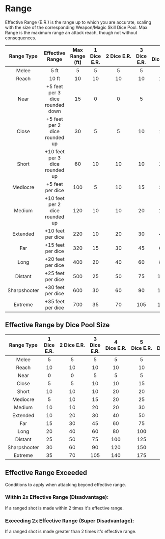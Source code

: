 # Range

Effective Range (E.R.) is the range up to which you are accurate, scaling with the size of the corresponding Weapon/Magic Skill Dice Pool. Max Range is the maximum range an attack reach, though not without consequences.

|  Range Type  |         Effective Range         | Max Range (ft) | 1 Dice E.R. | 2 Dice E.R. | 3 Dice E.R. | 4 Dice E.R. | 5 Dice E.R. | 6 Dice E.R. | 7 Dice E.R. | 8 Dice E.R. | 9 Dice E.R. | 10 Dice E.R. | 11 Dice E.R. | 12 Dice E.R. |
| :----------: | :-----------------------------: | :------------: | :---------: | :-----------: | :---------: | :----------: | :----------: | :----------: | :----------: | :----------: | :----------: | :-----------: | :-----------: | :-----------: |
|    Melee    |              5 ft              |       5       |      5      |       5       |      5      |      5      |      5      |      5      |      5      |      5      |      5      |       5       |       5       |       5       |
|    Reach    |              10 ft              |       10       |     10     |      10      |     10     |      10      |      10      |      10      |      10      |      10      |      10      |      10      |      10      |      10      |
|     Near     | +5 feet per 3 dice rounded down |       15       |      0      |       0       |      5      |      5      |      5      |      10      |      10      |      10      |      15      |      15      |      15      |      15      |
|    Close    |  +5 feet per 2 dice rounded up  |       30       |      5      |       5       |     10     |      10      |      15      |      15      |      20      |      20      |      25      |      25      |      30      |      30      |
|    Short    | +10 feet per 3 dice rounded up |       60       |     10     |      10      |     10     |      20      |      20      |      20      |      30      |      30      |      30      |      40      |      40      |      40      |
|   Mediocre   |        +5 feet per dice        |      100      |      5      |      10      |     15     |      20      |      25      |      30      |      35      |      40      |      45      |      50      |      55      |      60      |
|    Medium    | +10 feet per 2 dice rounded up |      120      |     10     |      10      |     20     |      20      |      30      |      30      |      40      |      40      |      50      |      50      |      60      |      60      |
|   Extended   |        +10 feet per dice        |      220      |     10     |      20      |     30     |      40      |      50      |      60      |      70      |      80      |      90      |      100      |      110      |      120      |
|     Far     |        +15 feet per dice        |      320      |     15     |      30      |     45     |      60      |      75      |      90      |     105     |     120     |     135     |      150      |      165      |      180      |
|     Long     |        +20 feet per dice        |      400      |     20     |      40      |     60     |      80      |     100     |     120     |     140     |     160     |     180     |      200      |      220      |      240      |
|   Distant   |        +25 feet per dice        |      500      |     25     |      50      |     75     |     100     |     125     |     150     |     175     |     200     |     225     |      250      |      275      |      300      |
| Sharpshooter |        +30 feet per dice        |      600      |     30     |      60      |     90     |     120     |     150     |     180     |     210     |     240     |     270     |      300      |      330      |      360      |
|   Extreme   |        +35 feet per dice        |      700      |     35     |      70      |     105     |     140     |     175     |     210     |     245     |     280     |     315     |      350      |      385      |      420      |

## Effective Range by Dice Pool Size

|  Range Type  | 1 Dice E.R. | 2 Dice E.R. | 3 Dice E.R. | 4 Dice E.R. | 5 Dice E.R. | 6 Dice E.R. | 7 Dice E.R. | 8 Dice E.R. | 9 Dice E.R. | 10 Dice E.R. | 11 Dice E.R. | 12 Dice E.R. |
| :----------: | :---------: | :-----------: | :---------: | :----------: | :----------: | :----------: | :----------: | :----------: | :----------: | :-----------: | :-----------: | :-----------: |
|    Melee    |      5      |       5       |      5      |      5      |      5      |      5      |      5      |      5      |      5      |       5       |       5       |       5       |
|    Reach    |     10     |      10      |     10     |      10      |      10      |      10      |      10      |      10      |      10      |      10      |      10      |      10      |
|     Near     |      0      |       0       |      5      |      5      |      5      |      10      |      10      |      10      |      15      |      15      |      15      |      15      |
|    Close    |      5      |       5       |     10     |      10      |      15      |      15      |      20      |      20      |      25      |      25      |      30      |      30      |
|    Short    |     10     |      10      |     10     |      20      |      20      |      20      |      30      |      30      |      30      |      40      |      40      |      40      |
|   Mediocre   |      5      |      10      |     15     |      20      |      25      |      30      |      35      |      40      |      45      |      50      |      55      |      60      |
|    Medium    |     10     |      10      |     20     |      20      |      30      |      30      |      40      |      40      |      50      |      50      |      60      |      60      |
|   Extended   |     10     |      20      |     30     |      40      |      50      |      60      |      70      |      80      |      90      |      100      |      110      |      120      |
|     Far     |     15     |      30      |     45     |      60      |      75      |      90      |     105     |     120     |     135     |      150      |      165      |      180      |
|     Long     |     20     |      40      |     60     |      80      |     100     |     120     |     140     |     160     |     180     |      200      |      220      |      240      |
|   Distant   |     25     |      50      |     75     |     100     |     125     |     150     |     175     |     200     |     225     |      250      |      275      |      300      |
| Sharpshooter |     30     |      60      |     90     |     120     |     150     |     180     |     210     |     240     |     270     |      300      |      330      |      360      |
|   Extreme   |     35     |      70      |     105     |     140     |     175     |     210     |     245     |     280     |     315     |      350      |      385      |      420      |

## Effective Range Exceeded

Conditions to apply when attacking beyond effective range.

### Within 2x Effective Range (Disadvantage):

If a ranged shot is made within 2 times it's effective range.

### Exceeding 2x Effective Range (Super Disadvantage):

If a ranged shot is made greater than 2 times it's effective range.
